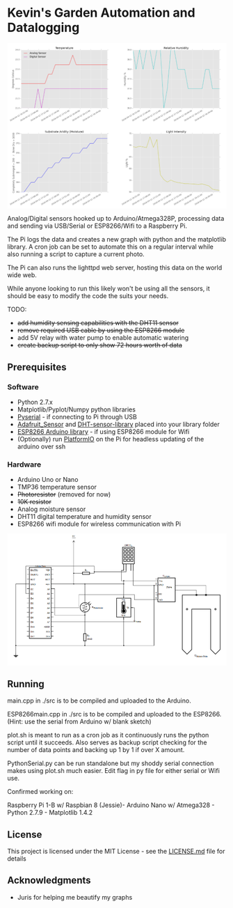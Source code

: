 # Kevin's Garden Automation and Datalogging

<img src="https://github.com/niveknosredneh/Garden/blob/master/screenshots/temp.png" width="640" align="middle">

Analog/Digital sensors hooked up to Arduino/Atmega328P, processing data and sending via USB/Serial or ESP8266/Wifi to a Raspberry Pi.

The Pi logs the data and creates a new graph with python and the matplotlib library.
A cron job can be set to automate this on a regular interval while also running a script to capture a current photo.

The Pi can also runs the lighttpd web server, hosting this data on the world wide web.

While anyone looking to run this likely won't be using all the sensors, it should be easy to modify the code the suits your needs.


TODO:
- ~~add humidity sensing capabilities with the DHT11 sensor~~
- ~~remove required USB cable by using the ESP8266 module~~
- add 5V relay with water pump to enable automatic watering 
- ~~create backup script to only show 72 hours worth of data~~


## Prerequisites

### Software
- Python 2.7.x
- Matplotlib/Pyplot/Numpy python libraries
- [Pyserial](https://github.com/pyserial/pyserial) - if connecting to Pi through USB
- [Adafruit_Sensor](https://github.com/adafruit/Adafruit_Sensor) and [DHT-sensor-library](https://github.com/adafruit/DHT-sensor-library) placed into your library folder
- [ESP8266 Arduino library](https://github.com/esp8266/Arduino) - if using ESP8266 module for Wifi
- (Optionally) run [PlatformIO](https://platformio.org/) on the Pi for headless updating of the arduino over ssh

### Hardware
- Arduino Uno or Nano
- TMP36 temperature sensor
- ~~Photoresistor~~ (removed for now) 
- ~~10K resistor~~
- Analog moisture sensor
- DHT11 digital temperature and humidity sensor
- ESP8266 wifi module for wireless communication with Pi

<img src="https://github.com/niveknosredneh/Garden/blob/master/screenshots/Circuit.png" width="640" align="middle">

## Running

main.cpp in ./src is to be compiled and uploaded to the Arduino.

ESP8266main.cpp in ./src is to be compiled and uploaded to the ESP8266. (Hint: use the serial from Arduino w/ blank sketch)

plot.sh is meant to run as a cron job as it continuously runs the python script until it succeeds. Also serves as backup script checking for the number of data points and backing up 1 by 1 if over X amount. 

PythonSerial.py can be run standalone but my shoddy serial connection makes using plot.sh much easier.  Edit flag in py file for either serial or Wifi use.

Confirmed working on:

Raspberry Pi 1-B w/ Raspbian 8 (Jessie)- Arduino Nano w/ Atmega328 - Python 2.7.9 - Matplotlib 1.4.2

## License

This project is licensed under the MIT License - see the [LICENSE.md](LICENSE.md) file for details

## Acknowledgments

* Juris for helping me beautify my graphs
